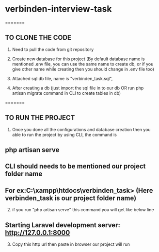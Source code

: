 # verbinden-interview-task
=======
## TO CLONE THE CODE

1. Need to pull the code from git repository

2. Create new database for this project
(By default database name is mentioned .env file, you can use the same name to create db, or if you give other name while creating then you should change in .env file too)

4. Attached sql db file, name is "verbinden_task.sql",
  
5. After creating a db (just import the sql file in to our db OR run php artisan migrate command in CLI to create tables in db)

=======
## TO RUN THE PROJECT

1. Once you done all the configurations and database creation then you able to run the project by using CLI, the command is

## php artisan serve

## CLI should needs to be mentioned our project folder name
## For ex:C:\xampp\htdocs\verbinden_task> (Here verbinden_task is our project folder name)

2. if you run "php artisan serve" this command you will get like below line
## Starting Laravel development server: http://127.0.0.1:8000

3. Copy this http url then paste in browser our project will run
